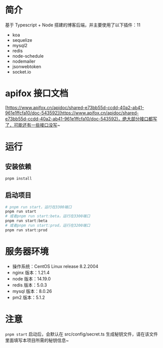 # 简介

基于 Typescript + Node 搭建的博客后端，并主要使用了以下插件：11

- koa
- sequelize
- mysql2
- redis
- node-schedule
- nodemailer
- jsonwebtoken
- socket.io

# apifox 接口文档

[https://www.apifox.cn/apidoc/shared-e73bb55d-ccdd-40a2-ab41-961e1ffcfa10/doc-543592](https://www.apifox.cn/apidoc/shared-e73bb55d-ccdd-40a2-ab41-961e1ffcfa10/doc-543592)，绝大部分接口都写了，可能还有一些接口没写~

# 运行

## 安装依赖

```bash
pnpm install
```

## 启动项目

```bash
# pnpm run start，运行在3300端口
pnpm run start
# 或者pnpm run start:beta，运行在3300端口
pnpm run start:beta
# 或者pnpm run start:prod，运行在3200端口
pnpm run start:prod
```

# 服务器环境

- 操作系统：CentOS Linux release 8.2.2004
- nginx 版本：1.21.4
- node 版本：14.19.0
- redis 版本：5.0.3
- mysql 版本：8.0.26
- pm2 版本：5.1.2

# 注意

`pnpm start` 启动后，会默认在 src/config/secret.ts 生成秘钥文件，请在该文件里面填写本项目所需的秘钥信息~

